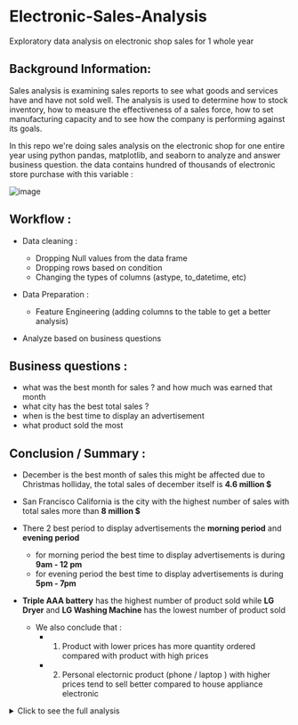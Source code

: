 # Electronic-Sales-Analysis
Exploratory data analysis on electronic shop sales for 1 whole year  

## Background Information:

Sales analysis is examining sales reports to see what goods and services have and have not sold well. The analysis is used to determine how to stock inventory, how to measure the effectiveness of a sales force, how to set manufacturing capacity and to see how the company is performing against its goals.

In this repo we're doing sales analysis on the electronic shop for one entire year using python pandas, matplotlib, and seaborn to analyze and answer business question. the data contains hundred of thousands of electronic store purchase with this variable :

![image](https://user-images.githubusercontent.com/57277832/95669134-4c26fe80-0ba7-11eb-9d0a-360d764a7f47.png)

## Workflow : 
- Data cleaning :
  - Dropping Null values from the data frame
  - Dropping rows based on condition 
  - Changing the types of columns (astype, to_datetime, etc)

- Data Preparation :
  - Feature Engineering (adding columns to the table to get a better analysis)

- Analyze based on business questions

## Business questions :
- what was the best month for sales ? and how much was earned that month
- what city has the best total sales ?
- when is the best time to display an advertisement
- what product sold the most


## Conclusion / Summary : 
  - December is the best month of sales this might be affected due to Christmas holliday, the total sales of december itself is <b>4.6 million $</b> 
  
  - San Francisco California is the city with the highest number of sales with total sales more than <b>8 million $ </b>
  
  - There 2 best period to display advertisements the <b>morning period</b> and <b>evening period</b> 
    - for morning period the best time to display advertisements is during <b>9am - 12 pm </b> 
    - for evening period the best time to display advertisements is during <b>5pm - 7pm </b>
    
  - <b>Triple AAA battery</b> has the highest number of product sold while <b>LG Dryer</b> and <b>LG Washing Machine</b> has the lowest number of product sold
    - We also conclude that : 
      - 1. Product with lower prices has more quantity ordered compared with product with high prices 
      - 2. Personal electornic product (phone / laptop ) with higher prices tend to sell better compared to house appliance electronic


<details>
  <summary>Click to see the full analysis </summary>
<br>

# Analysis

### What was the best month for sales and how much was earned that month

![image](https://user-images.githubusercontent.com/57277832/95669331-f99b1180-0ba9-11eb-99b2-a8e2b0de6a37.png)

Based on the graph above we can clearly see that the best month of sales happened during December, this dataset is US dataset and the biggest US holiday happened during December (Chirstmas) so that might why sales in december is skyrocketing. The total sales during that month is somewhere around 4.6 million $

### What City Has the Best Total Sales

![image](https://user-images.githubusercontent.com/57277832/95669414-cc9b2e80-0baa-11eb-85c3-15cc27228bbb.png)

From our analysis we findout that San Francisco has the highest number of sales with more than 8 million $ total sales  while Portland Maine has the lowest total sales and becoming the only city with less than 1 million $ total of sales. This might be affected with number of population is various different city, and San Francisco widely known as the tech mecca of the world might have a factor in high total sales in that city 

### when is the best time to display an advertisement

![image](https://user-images.githubusercontent.com/57277832/95669555-58618a80-0bac-11eb-83e9-819dafc750fd.png)

We conclude there are 2 best period to display advertisement Morning Period and Evening Period
- <b>morning period </b>
  - the best time to display advertisement is during 9am - 12pm because of the number of transaction is steadily going up during that period 
  
- <b>Evening Period </b>
  - During evening period the best time to display advertisements is during 5pm to 7pm
  
- Note :
  - Any advertisement after 7pm is not recommended because of the number of transactions is steadily going down
  
### What product that sold the most 

![image](https://user-images.githubusercontent.com/57277832/95670048-3e767680-0bb1-11eb-8288-c3e33c82dfc4.png)

We are comparing the the number of quantity sold with the price of the each product, the green line show the average price of each product while the bars show the quantity sold for each product. 

From our data we conclude that :

1. product with lower prices has more quantity ordered compared with product with high prices 
2. personal electornic product (phone / laptop ) with higher prices tend to sell better compared to house appliance electronic

</details>


